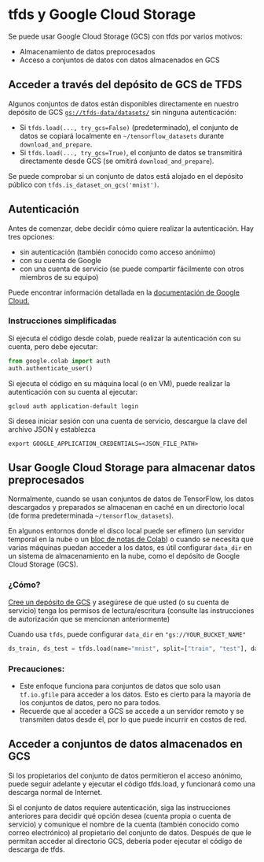 # tfds y Google Cloud Storage

Se puede usar Google Cloud Storage (GCS) con tfds por varios motivos:

- Almacenamiento de datos preprocesados
- Acceso a conjuntos de datos con datos almacenados en GCS

## Acceder a través del depósito de GCS de TFDS

Algunos conjuntos de datos están disponibles directamente en nuestro depósito de GCS [`gs://tfds-data/datasets/`](https://console.cloud.google.com/storage/browser/tfds-data) sin ninguna autenticación:

- Si `tfds.load(..., try_gcs=False)` (predeterminado), el conjunto de datos se copiará localmente en `~/tensorflow_datasets` durante `download_and_prepare`.
- Si `tfds.load(..., try_gcs=True)`, el conjunto de datos se transmitirá directamente desde GCS (se omitirá `download_and_prepare`).

Se puede comprobar si un conjunto de datos está alojado en el depósito público con `tfds.is_dataset_on_gcs('mnist')`.

## Autenticación

Antes de comenzar, debe decidir cómo quiere realizar la autenticación. Hay tres opciones:

- sin autenticación (también conocido como acceso anónimo)
- con su cuenta de Google
- con una cuenta de servicio (se puede compartir fácilmente con otros miembros de su equipo)

Puede encontrar información detallada en la [documentación de Google Cloud.](https://cloud.google.com/docs/authentication/getting-started)

### Instrucciones simplificadas

Si ejecuta el código desde colab, puede realizar la autenticación con su cuenta, pero debe ejecutar:

```python
from google.colab import auth
auth.authenticate_user()
```

Si ejecuta el código en su máquina local (o en VM), puede realizar la autenticación con su cuenta al ejecutar:

```shell
gcloud auth application-default login
```

Si desea iniciar sesión con una cuenta de servicio, descargue la clave del archivo JSON y establezca

```shell
export GOOGLE_APPLICATION_CREDENTIALS=<JSON_FILE_PATH>
```

## Usar Google Cloud Storage para almacenar datos preprocesados

Normalmente, cuando se usan conjuntos de datos de TensorFlow, los datos descargados y preparados se almacenan en caché en un directorio local (de forma predeterminada `~/tensorflow_datasets`).

En algunos entornos donde el disco local puede ser efímero (un servidor temporal en la nube o un [bloc de notas de Colab](https://colab.research.google.com)) o cuando se necesita que varias máquinas puedan acceder a los datos, es útil configurar `data_dir` en un sistema de almacenamiento en la nube, como el depósito de Google Cloud Storage (GCS).

### ¿Cómo?

[Cree un depósito de GCS](https://cloud.google.com/storage/docs/creating-buckets) y asegúrese de que usted (o su cuenta de servicio) tenga los permisos de lectura/escritura (consulte las instrucciones de autorización que se mencionan anteriormente)

Cuando usa `tfds`, puede configurar `data_dir` en `"gs://YOUR_BUCKET_NAME"`

```python
ds_train, ds_test = tfds.load(name="mnist", split=["train", "test"], data_dir="gs://YOUR_BUCKET_NAME")
```

### Precauciones:

- Este enfoque funciona para conjuntos de datos que solo usan `tf.io.gfile` para acceder a los datos. Esto es cierto para la mayoría de los conjuntos de datos, pero no para todos.
- Recuerde que al acceder a GCS se accede a un servidor remoto y se transmiten datos desde él, por lo que puede incurrir en costos de red.

## Acceder a conjuntos de datos almacenados en GCS

Si los propietarios del conjunto de datos permitieron el acceso anónimo, puede seguir adelante y ejecutar el código tfds.load, y funcionará como una descarga normal de Internet.

Si el conjunto de datos requiere autenticación, siga las instrucciones anteriores para decidir qué opción desea (cuenta propia o cuenta de servicio) y comunique el nombre de la cuenta (también conocido como correo electrónico) al propietario del conjunto de datos. Después de que le permitan acceder al directorio GCS, debería poder ejecutar el código de descarga de tfds.
